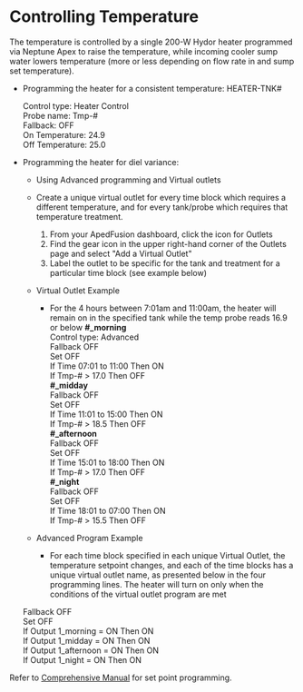 # Controlling Temperature

The temperature is controlled by a single 200-W Hydor heater programmed via Neptune Apex to raise the temperature, while incoming cooler sump water lowers temperature (more or less depending on flow rate in and sump set temperature).

* Programming the heater for a consistent temperature: HEATER-TNK#

   Control type: Heater Control  
   Probe name: Tmp-#  
   Fallback: OFF  
   On Temperature: 24.9  
   Off Temperature: 25.0  

* Programming the heater for diel variance:
    * Using Advanced programming and Virtual outlets
    * Create a unique virtual outlet for every time block which requires a different temperature, and for every tank/probe which requires that temperature treatment.
      1. From your ApedFusion dashboard, click the icon for Outlets
      1. Find the gear icon in the upper right-hand corner of the Outlets page and select "Add a Virtual Outlet"
      1. Label the outlet to be specific for the tank and treatment for a particular time block (see example below)
    * Virtual Outlet Example
        * For the 4 hours between 7:01am and 11:00am, the heater will remain on in the specified tank while the temp probe reads 16.9 or below
    **#_morning**  
    Control type: Advanced  
    Fallback OFF  
    Set OFF  
    If Time 07:01 to 11:00 Then ON  
    If Tmp-# > 17.0 Then OFF  
    **#_midday**  
    Fallback OFF  
    Set OFF  
    If Time 11:01 to 15:00 Then ON  
    If Tmp-# > 18.5 Then OFF  
    **#_afternoon**  
    Fallback OFF  
    Set OFF  
    If Time 15:01 to 18:00 Then ON  
    If Tmp-# > 17.0 Then OFF  
    **#_night**  
    Fallback OFF  
    Set OFF  
    If Time 18:01 to 07:00 Then ON  
    If Tmp-# > 15.5 Then OFF  
    
    * Advanced Program Example
        * For each time block specified in each unique Virtual Outlet, the temperature setpoint changes, and each of the time blocks has a unique virtual outlet name, as presented below in the four programming lines.  The heater will turn on only when the conditions of the virtual outlet program are met
    
   Fallback OFF  
   Set OFF  
   If Output 1_morning = ON Then ON  
   If Output 1_midday = ON Then ON  
   If Output 1_afternoon = ON Then ON  
   If Output 1_night = ON Then ON  
   


Refer to [Comprehensive Manual](https://github.com/SilbigerLab/Mesocosm_User_Manual/tree/7503b88686aef920c4a4ed473b1efe37b34dae10/Manuals/Apex_Comprehensive_Reference_Manual.pdf) for set point programming.
